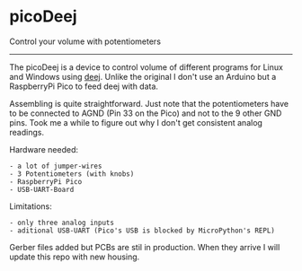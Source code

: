 # picoDeej
Control your volume with potentiometers

---

The picoDeej is a device to control volume of different programs for Linux and Windows using [deej](https://github.com/omriharel/deej).
Unlike the original I don't use an Arduino but a RaspberryPi Pico to feed deej with data.


Assembling is quite straightforward.
Just note that the potentiometers have to be connected to AGND (Pin 33 on the Pico) and not to the 9 other GND pins. Took me a while to figure out why I don't get consistent analog readings.

Hardware needed:

    - a lot of jumper-wires
    - 3 Potentiometers (with knobs)
    - RaspberryPi Pico
    - USB-UART-Board

Limitations:

    - only three analog inputs
    - aditional USB-UART (Pico's USB is blocked by MicroPython's REPL)

Gerber files added but PCBs are stil in production.
When they arrive I will update this repo with new housing.
